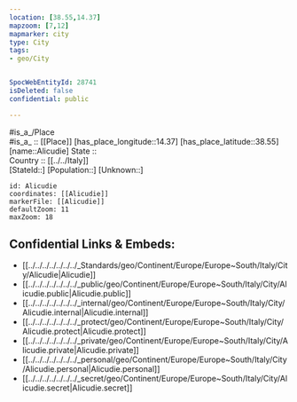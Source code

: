```yaml
---
location: [38.55,14.37] 
mapzoom: [7,12] 
mapmarker: city 
type: City
tags:
- geo/City


SpocWebEntityId: 28741
isDeleted: false
confidential: public

---
```

#is_a_/Place  
#is_a_ :: [[Place]] 
[has_place_longitude::14.37] 
[has_place_latitude::38.55] 
[name::Alicudie] 
State ::  
Country :: [[../../Italy]]  
[StateId::] 
[Population::] 
[Unknown::] 


```leaflet
id: Alicudie
coordinates: [[Alicudie]] 
markerFile: [[Alicudie]] 
defaultZoom: 11 
maxZoom: 18
```


## Confidential Links & Embeds: 
- [[../../../../../../../_Standards/geo/Continent/Europe/Europe~South/Italy/City/Alicudie|Alicudie]] 
- [[../../../../../../../_public/geo/Continent/Europe/Europe~South/Italy/City/Alicudie.public|Alicudie.public]] 
- [[../../../../../../../_internal/geo/Continent/Europe/Europe~South/Italy/City/Alicudie.internal|Alicudie.internal]] 
- [[../../../../../../../_protect/geo/Continent/Europe/Europe~South/Italy/City/Alicudie.protect|Alicudie.protect]] 
- [[../../../../../../../_private/geo/Continent/Europe/Europe~South/Italy/City/Alicudie.private|Alicudie.private]] 
- [[../../../../../../../_personal/geo/Continent/Europe/Europe~South/Italy/City/Alicudie.personal|Alicudie.personal]] 
- [[../../../../../../../_secret/geo/Continent/Europe/Europe~South/Italy/City/Alicudie.secret|Alicudie.secret]] 
